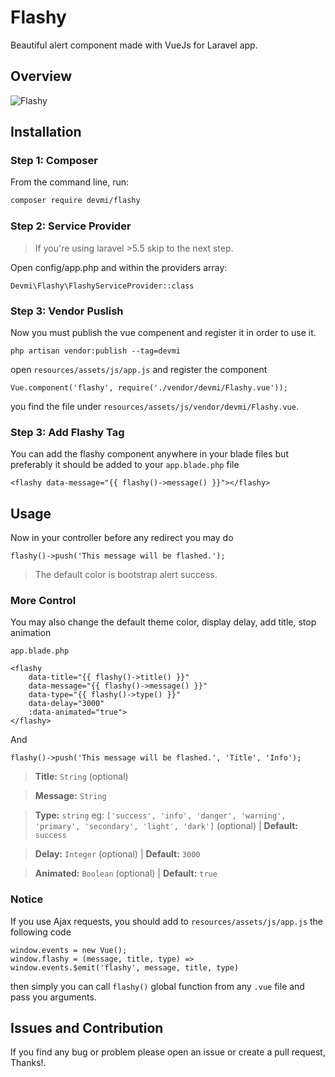 # Flashy
Beautiful alert component made with VueJs for Laravel app.

## Overview
![Flashy](https://i.imgur.com/ILVXAZA.gif)

## Installation

### Step 1: Composer
From the command line, run:

```bash
composer require devmi/flashy
```

### Step 2: Service Provider
> If you're using laravel >5.5 skip to the next step.

Open config/app.php and within the providers array:

```
Devmi\Flashy\FlashyServiceProvider::class
```

### Step 3: Vendor Puslish

Now you must publish the vue compenent and register it in order to use it.

```
php artisan vendor:publish --tag=devmi
```
open `resources/assets/js/app.js` and register the component
```
Vue.component('flashy', require('./vendor/devmi/Flashy.vue'));
```

you find the file under `resources/assets/js/vendor/devmi/Flashy.vue`.

### Step 3: Add Flashy Tag

You can add the flashy component anywhere in your blade files but preferably
it should be added to your `app.blade.php` file
```
<flashy data-message="{{ flashy()->message() }}"></flashy>
```

## Usage
Now in your controller before any redirect you may do
```
flashy()->push('This message will be flashed.');
```


> The default color is bootstrap alert success.

### More Control
You may also change the default theme color, display delay, add title, stop animation

`app.blade.php`
```
<flashy
    data-title="{{ flashy()->title() }}"
    data-message="{{ flashy()->message() }}"
    data-type="{{ flashy()->type() }}"
    data-delay="3000"
    :data-animated="true">
</flashy>
```
And
```
flashy()->push('This message will be flashed.', 'Title', 'Info');
```

>**Title:** `String` (optional)

>**Message:** `String`

>**Type:**  `string` eg: `['success', 'info', 'danger', 'warning', 'primary', 'secondary', 'light', 'dark']` (optional)  | **Default:** `success`


>**Delay:** `Integer` (optional) | **Default:** `3000`

>**Animated:** `Boolean` (optional) | **Default:** `true`

### Notice
If you use Ajax requests, you should add to `resources/assets/js/app.js` the following code

```
window.events = new Vue();
window.flashy = (message, title, type) => window.events.$emit('flashy', message, title, type)
```
then simply you can call `flashy()` global function from any `.vue` file and pass you arguments.


## Issues and Contribution
If you find any bug or problem please open an issue or create a pull request, Thanks!.
